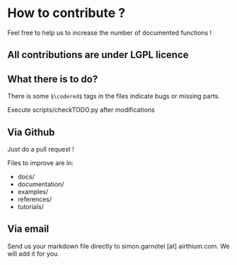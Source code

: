 # How to contribute ?

Feel free to help us to increase the number of documented functions !

All contributions are under LGPL licence
---------------------------------------

## What there is to do?

There is some `$\codered$` tags in the files indicate bugs or missing parts.

Execute scripts/checkTODO.py after modifications

## Via Github

Just do a pull request !

Files to improve are in:
- docs/
 - documentation/
 - examples/
 - references/
 - tutorials/

## Via email

Send us your markdown file directly to simon.garnotel [at] airthium.com.
We will add it for you.
